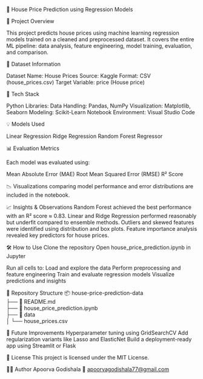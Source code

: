 🏡 House Price Prediction using Regression Models

📌 Project Overview

This project predicts house prices using machine learning regression models trained on a cleaned and preprocessed dataset. It covers the entire ML pipeline: data analysis, feature engineering, model training, evaluation, and comparison.

📂 Dataset Information

Dataset Name: House Prices
Source: Kaggle
Format: CSV (house_prices.csv)
Target Variable: price (House price)

🚀 Tech Stack

Python
Libraries:
Data Handling: Pandas, NumPy
Visualization: Matplotlib, Seaborn
Modeling: Scikit-Learn
Notebook Environment: Visual Studio Code

💡 Models Used

Linear Regression
Ridge Regression
Random Forest Regressor

📊 Evaluation Metrics

Each model was evaluated using:

Mean Absolute Error (MAE)
Root Mean Squared Error (RMSE)
R² Score

📉 Visualizations comparing model performance and error distributions are included in the notebook.

📈 Insights & Observations
Random Forest achieved the best performance with an R² score ≈ 0.83.
Linear and Ridge Regression performed reasonably but underfit compared to ensemble methods.
Outliers and skewed features were identified using distribution and box plots.
Feature importance analysis revealed key predictors for house prices.

🛠️ How to Use
Clone the repository
Open house_price_prediction.ipynb in Jupyter

Run all cells to:
Load and explore the data
Perform preprocessing and feature engineering
Train and evaluate regression models
Visualize predictions and insights

📂 Repository Structure
📦 house-price-prediction-data  
├── 📜 README.md  
├── 📜 house_price_prediction.ipynb  
├── 📂 data  
│   └── house_prices.csv  

🔮 Future Improvements
Hyperparameter tuning using GridSearchCV
Add regularization variants like Lasso and ElasticNet
Build a deployment-ready app using Streamlit or Flask

📜 License
This project is licensed under the MIT License.

👩‍💻 Author
Apoorva Godishala
📧 apoorvagodishala77@gmail.com

